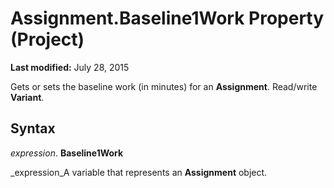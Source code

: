 
# Assignment.Baseline1Work Property (Project)

 **Last modified:** July 28, 2015

Gets or sets the baseline work (in minutes) for an  **Assignment**. Read/write  **Variant**.

## Syntax

 _expression_. **Baseline1Work**

 _expression_A variable that represents an  **Assignment** object.

